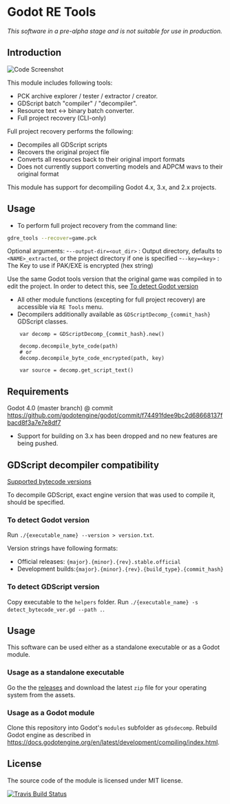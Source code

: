 # Godot RE Tools

*This software in a pre-alpha stage and is not suitable for use in production.*

## Introduction

![Code Screenshot](screenshot.png)

This module includes following tools:

- PCK archive explorer / tester / extractor / creator.
- GDScript batch "compiler" / "decompiler".
- Resource text <-> binary batch converter.
- Full project recovery (CLI-only)

Full project recovery performs the following:
- Decompiles all GDScript scripts
- Recovers the original project file
- Converts all resources back to their original import formats
 - Does not currently support converting models and ADPCM wavs to their original format

This module has support for decompiling Godot 4.x, 3.x, and 2.x projects.

## Usage

- To perform full project recovery from the command line:
```bash
gdre_tools --recover=game.pck
```
Optional arguments:
 -`--output-dir=<out_dir>` : Output directory, defaults to `<NAME>_extracted`, or the project directory if one is specified
 -`--key=<key>` : The Key to use if PAK/EXE is encrypted (hex string)

Use the same Godot tools version that the original game was compiled in to edit the project. In order to detect this, see [To detect Godot version](#to-detect-godot-version)

- All other module functions (excepting for full project recovery) are accessible via `RE Tools` menu.
- Decompilers additionally available as `GDScriptDecomp_{commit_hash}` GDScript classes.

```gdscript
	var decomp = GDScriptDecomp_{commit_hash}.new()

	decomp.decompile_byte_code(path)
	# or
	decomp.decompile_byte_code_encrypted(path, key)

	var source = decomp.get_script_text()
```

## Requirements

Godot 4.0 (master branch) @ commit https://github.com/godotengine/godot/commit/f74491fdee9bc2d68668137fbacd8f3a7e7e8df7
- Support for building on 3.x has been dropped and no new features are being pushed.

## GDScript decompiler compatibility

[Supported bytecode versions](BYTECODE_HISTORY.md)

To decompile GDScript, exact engine version that was used to compile it, should be specified.

### To detect Godot version 

Run `./{executable_name} --version > version.txt`.

Version strings have following formats:
- Official releases: `{major}.{minor}.{rev}.stable.official`
- Development builds:`{major}.{minor}.{rev}.{build_type}.{commit_hash}`

### To detect GDScript version

Copy executable to the `helpers` folder.
Run `./{executable_name} -s detect_bytecode_ver.gd --path .`.

## Usage

This software can be used either as a standalone executable or as a Godot module.

### Usage as a standalone executable

Go the the [releases](https://github.com/bruvzg/gdsdecomp/releases) and download the latest `zip` file for your operating system from the assets.

### Usage as a Godot module

Clone this repository into Godot's `modules` subfolder as `gdsdecomp`.
Rebuild Godot engine as described in https://docs.godotengine.org/en/latest/development/compiling/index.html.

## License

The source code of the module is licensed under MIT license.

[![Travis Build Status](https://travis-ci.org/bruvzg/gdsdecomp.svg?branch=master)](https://travis-ci.org/bruvzg/gdsdecomp)
